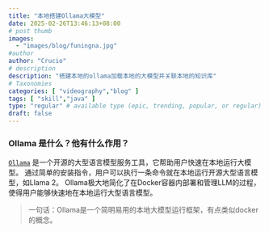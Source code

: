 ```yaml
---
title: "本地搭建Ollama大模型"
date: 2025-02-26T13:46:13+08:00
# post thumb
images:
  - "images/blog/funingna.jpg"
#author
author: "Crucio"
# description
description: "搭建本地的ollama加载本地的大模型并关联本地的知识库"
# Taxonomies
categories: [ "videography","blog" ]
tags: [ "skill","java" ]
type: "regular" # available type (epic, trending, popular, or regular)
draft: false
---
```


### Ollama 是什么？他有什么作用？
[`Ollama`](https://ollama.com/) 是一个开源的大型语言模型服务工具，它帮助用户快速在本地运行大模型。
通过简单的安装指令，用户可以执行一条命令就在本地运行开源大型语言模型，如Llama 2。
Ollama极大地简化了在Docker容器内部署和管理LLM的过程，使得用户能够快速地在本地运行大型语言模型。
>一句话：Ollama是一个简明易用的本地大模型运行框架，有点类似docker的概念。
